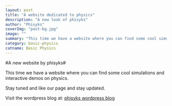 ```yaml
---
layout: post
title: "A website dedicated to physics"
description: "A new look of phisyks"
author: "Phisyks"
coverImg: "post-bg.jpg"
image: ""
summary: "This time we have a website where you can find some cool simulations and interactive demos on physics."
category: basic-physics
catname: Basic Physics
---
```


#A new website by phisyks#


This time we have a website where you can find some cool simulations and interactive demos on physics.

Stay tuned and like our page and stay updated.

Visit the wordpress blog at: [phisyks wordpress blog](https://www.phisyks.wordpress.com)

